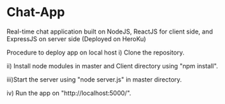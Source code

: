 # Chat-App
Real-time chat application built on NodeJS, ReactJS for client side, and ExpressJS on server side (Deployed on HeroKu)


Procedure to deploy app on local host
i) Clone the repository.

ii) Install node modules in master and Client directory using "npm install".

iii)Start the server using "node server.js" in master directory.

iv) Run the app on "http://localhost:5000/".
